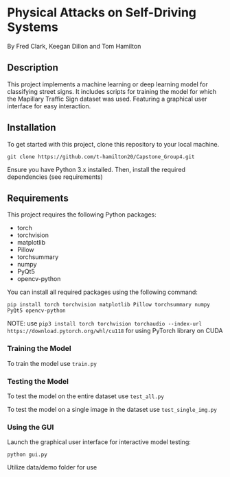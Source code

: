 # Physical Attacks on Self-Driving Systems
By Fred Clark, Keegan Dillon and Tom Hamilton
## Description

This project implements a machine learning or deep learning model for classifying street signs. It includes scripts for training the model for which the Mapillary Traffic Sign dataset was used. Featuring a graphical user interface for easy interaction.

## Installation

To get started with this project, clone this repository to your local machine.

```
git clone https://github.com/t-hamilton20/Capstone_Group4.git
```

Ensure you have Python 3.x installed. Then, install the required dependencies (see requirements)

## Requirements

This project requires the following Python packages:

- torch
- torchvision
- matplotlib
- Pillow
- torchsummary
- numpy
- PyQt5
- opencv-python

You can install all required packages using the following command:

```
pip install torch torchvision matplotlib Pillow torchsummary numpy PyQt5 opencv-python
```
NOTE: use ```pip3 install torch torchvision torchaudio --index-url https://download.pytorch.org/whl/cu118``` for using PyTorch library on CUDA

### Training the Model

To train the model use `train.py`

### Testing the Model

To test the model on the entire dataset use `test_all.py`

To test the model on a single image in the dataset use `test_single_img.py`

### Using the GUI

Launch the graphical user interface for interactive model testing:

```
python gui.py
```
Utilize data/demo folder for use
